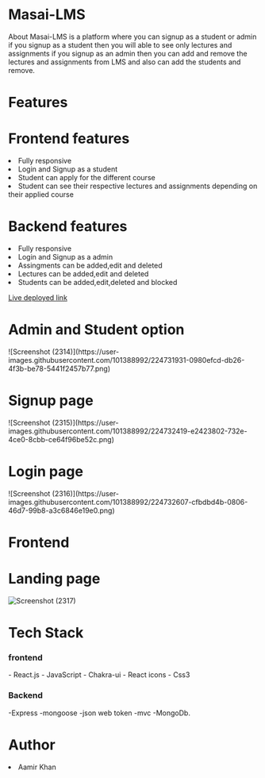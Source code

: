 <h1 fontsize="30px">Masai-LMS</h1>
About
Masai-LMS is a platform where you can signup as a student or admin if you signup as a student then you will able to see only lectures and assignments if you signup as an admin then you can add and remove the lectures and assignments from LMS and also can add the students and remove.
<h1>Features</h1>
<h1>Frontend features</h1>
<li>Fully responsive </li>
<li>Login and Signup as a student</li> 
<li>Student can apply for the different course</li> 
<li>Student can see their respective lectures and assignments depending on their applied course </li> 
<h1>Backend features</h1>
<li>Fully responsive </li>
<li>Login and Signup as a admin</li> 
<li>Assingments can be added,edit and deleted </li> 
<li>Lectures can be added,edit and deleted  </li> 
<li>Students can be added,edit,deleted and blocked </li> 


<a href="https://frontend-ecru.vercel.app/">Live deployed link</a>
<h1>Admin and Student option</h1>
![Screenshot (2314)](https://user-images.githubusercontent.com/101388992/224731931-0980efcd-db26-4f3b-be78-5441f2457b77.png)

<h1>Signup page</h1>
![Screenshot (2315)](https://user-images.githubusercontent.com/101388992/224732419-e2423802-732e-4ce0-8cbb-ce64f96be52c.png)

<h1>Login page</h1>
![Screenshot (2316)](https://user-images.githubusercontent.com/101388992/224732607-cfbdbd4b-0806-46d7-99b8-a3c6846e19e0.png)


<h1>Frontend</h1>
<h1>Landing page</h1>



![Screenshot (2317)](https://user-images.githubusercontent.com/101388992/224732998-a0da568a-f26f-426c-a3bb-1a3e34da85e3.png)





















 <h1>Tech Stack</h1>
 <h3>frontend</h3>
- React.js
- JavaScript
- Chakra-ui
- React icons
- Css3
 <h3>Backend</h3>
 -Express
 -mongoose
 -json web token
 -mvc
 -MongoDb.
<h1>Author</h1> 
<li>Aamir Khan</li>
